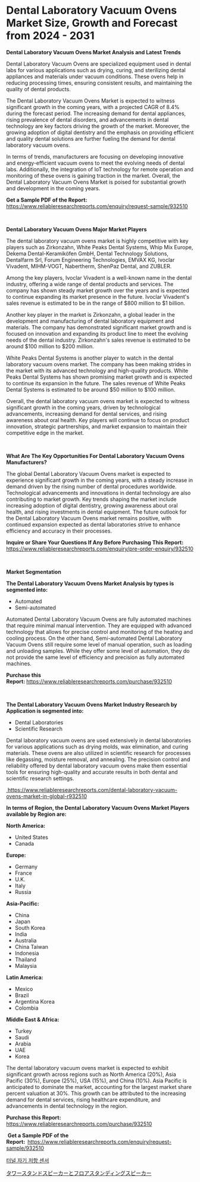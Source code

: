 <p><h1>Dental Laboratory Vacuum Ovens Market Size, Growth and Forecast from 2024 - 2031</h1></p><p><strong>Dental Laboratory Vacuum Ovens Market Analysis and Latest Trends</strong></p>
<p><p>Dental Laboratory Vacuum Ovens are specialized equipment used in dental labs for various applications such as drying, curing, and sterilizing dental appliances and materials under vacuum conditions. These ovens help in reducing processing times, ensuring consistent results, and maintaining the quality of dental products.</p><p>The Dental Laboratory Vacuum Ovens Market is expected to witness significant growth in the coming years, with a projected CAGR of 8.4% during the forecast period. The increasing demand for dental appliances, rising prevalence of dental disorders, and advancements in dental technology are key factors driving the growth of the market. Moreover, the growing adoption of digital dentistry and the emphasis on providing efficient and quality dental solutions are further fueling the demand for dental laboratory vacuum ovens.</p><p>In terms of trends, manufacturers are focusing on developing innovative and energy-efficient vacuum ovens to meet the evolving needs of dental labs. Additionally, the integration of IoT technology for remote operation and monitoring of these ovens is gaining traction in the market. Overall, the Dental Laboratory Vacuum Ovens Market is poised for substantial growth and development in the coming years.</p></p>
<p><strong>Get a Sample PDF of the Report:&nbsp;</strong> <a href="https://www.reliableresearchreports.com/enquiry/request-sample/932510">https://www.reliableresearchreports.com/enquiry/request-sample/932510</a></p>
<p>&nbsp;</p>
<p><strong>Dental Laboratory Vacuum Ovens Major Market Players</strong></p>
<p><p>The dental laboratory vacuum ovens market is highly competitive with key players such as Zirkonzahn, White Peaks Dental Systems, Whip Mix Europe, Dekema Dental-Keramiköfen GmbH, Dental Technology Solutions, Dentalfarm Srl, Forum Engineering Technologies, EMVAX KG, Ivoclar Vivadent, MIHM-VOGT, Nabertherm, ShenPaz Dental, and ZUBLER.</p><p>Among the key players, Ivoclar Vivadent is a well-known name in the dental industry, offering a wide range of dental products and services. The company has shown steady market growth over the years and is expected to continue expanding its market presence in the future. Ivoclar Vivadent's sales revenue is estimated to be in the range of $800 million to $1 billion.</p><p>Another key player in the market is Zirkonzahn, a global leader in the development and manufacturing of dental laboratory equipment and materials. The company has demonstrated significant market growth and is focused on innovation and expanding its product line to meet the evolving needs of the dental industry. Zirkonzahn's sales revenue is estimated to be around $100 million to $200 million.</p><p>White Peaks Dental Systems is another player to watch in the dental laboratory vacuum ovens market. The company has been making strides in the market with its advanced technology and high-quality products. White Peaks Dental Systems has shown promising market growth and is expected to continue its expansion in the future. The sales revenue of White Peaks Dental Systems is estimated to be around $50 million to $100 million.</p><p>Overall, the dental laboratory vacuum ovens market is expected to witness significant growth in the coming years, driven by technological advancements, increasing demand for dental services, and rising awareness about oral health. Key players will continue to focus on product innovation, strategic partnerships, and market expansion to maintain their competitive edge in the market.</p></p>
<p>&nbsp;</p>
<p><strong>What Are The Key Opportunities For Dental Laboratory Vacuum Ovens Manufacturers?</strong></p>
<p><p>The global Dental Laboratory Vacuum Ovens market is expected to experience significant growth in the coming years, with a steady increase in demand driven by the rising number of dental procedures worldwide. Technological advancements and innovations in dental technology are also contributing to market growth. Key trends shaping the market include increasing adoption of digital dentistry, growing awareness about oral health, and rising investments in dental equipment. The future outlook for the Dental Laboratory Vacuum Ovens market remains positive, with continued expansion expected as dental laboratories strive to enhance efficiency and accuracy in their processes.</p></p>
<p><strong>Inquire or Share Your Questions If Any Before Purchasing This Report:</strong> <a href="https://www.reliableresearchreports.com/enquiry/pre-order-enquiry/932510">https://www.reliableresearchreports.com/enquiry/pre-order-enquiry/932510</a></p>
<p>&nbsp;</p>
<p><strong>Market Segmentation</strong></p>
<p><strong>The Dental Laboratory Vacuum Ovens Market Analysis by types is segmented into:</strong></p>
<p><ul><li>Automated</li><li>Semi-automated</li></ul></p>
<p><p>Automated Dental Laboratory Vacuum Ovens are fully automated machines that require minimal manual intervention. They are equipped with advanced technology that allows for precise control and monitoring of the heating and cooling process. On the other hand, Semi-automated Dental Laboratory Vacuum Ovens still require some level of manual operation, such as loading and unloading samples. While they offer some level of automation, they do not provide the same level of efficiency and precision as fully automated machines.</p></p>
<p><strong>Purchase this Report:&nbsp;</strong><a href="https://www.reliableresearchreports.com/purchase/932510">https://www.reliableresearchreports.com/purchase/932510</a></p>
<p>&nbsp;</p>
<p><strong>The Dental Laboratory Vacuum Ovens Market Industry Research by Application is segmented into:</strong></p>
<p><ul><li>Dental Laboratories</li><li>Scientific Research</li></ul></p>
<p><p>Dental laboratory vacuum ovens are used extensively in dental laboratories for various applications such as drying molds, wax elimination, and curing materials. These ovens are also utilized in scientific research for processes like degassing, moisture removal, and annealing. The precision control and reliability offered by dental laboratory vacuum ovens make them essential tools for ensuring high-quality and accurate results in both dental and scientific research settings.</p></p>
<p><a href="https://www.reliableresearchreports.com/dental-laboratory-vacuum-ovens-market-in-global-r932510">&nbsp;https://www.reliableresearchreports.com/dental-laboratory-vacuum-ovens-market-in-global-r932510</a></p>
<p><strong>In terms of Region, the Dental Laboratory Vacuum Ovens Market Players available by Region are:</strong></p>
<p>
    <p> <strong> North America: </strong>
        <ul>
            <li>United States</li>
            <li>Canada</li>
        </ul>
        </p> 
    <p> <strong> Europe: </strong>
        <ul>
            <li>Germany</li>
            <li>France</li>
            <li>U.K.</li>
            <li>Italy</li>
            <li>Russia</li>
        </ul>
        </p> 
    <p> <strong> Asia-Pacific: </strong>
        <ul>
            <li>China</li>
            <li>Japan</li>
            <li>South Korea</li>
            <li>India</li>
            <li>Australia</li>
            <li>China Taiwan</li>
            <li>Indonesia</li>
            <li>Thailand</li>
            <li>Malaysia</li>
        </ul>
        </p> 
    <p> <strong> Latin America: </strong>
        <ul>
            <li>Mexico</li>
            <li>Brazil</li>
            <li>Argentina Korea</li>
            <li>Colombia</li>
        </ul>
        </p> 
    <p> <strong> Middle East & Africa: </strong>
        <ul>
            <li>Turkey</li>
            <li>Saudi</li>
            <li>Arabia</li>
            <li>UAE</li>
            <li>Korea</li>
        </ul>
    </p>
    </p>
<p><p>The dental laboratory vacuum ovens market is expected to exhibit significant growth across regions such as North America (20%), Asia Pacific (30%), Europe (25%), USA (15%), and China (10%). Asia Pacific is anticipated to dominate the market, accounting for the largest market share percent valuation at 30%. This growth can be attributed to the increasing demand for dental services, rising healthcare expenditure, and advancements in dental technology in the region.</p></p>
<p><strong>Purchase this Report: </strong><a href="https://www.reliableresearchreports.com/purchase/932510">https://www.reliableresearchreports.com/purchase/932510</a></p>
<p>&nbsp;<strong>Get a Sample PDF of the Report:&nbsp;&nbsp;</strong><a href="https://www.reliableresearchreports.com/enquiry/request-sample/932510">https://www.reliableresearchreports.com/enquiry/request-sample/932510</a></p>
<p><strong></strong></p>
<p><p><a href="https://github.com/KellyLyncyh543964/Market-Research-Report-List-2/blob/main/3257884124228.md">터널 자기 저항 센서</a></p><p><a href="https://github.com/zjkmgcs938405/Market-Research-Report-List-3/blob/main/7152925122793.md">タワースタンドスピーカーとフロアスタンディングスピーカー</a></p></p>
